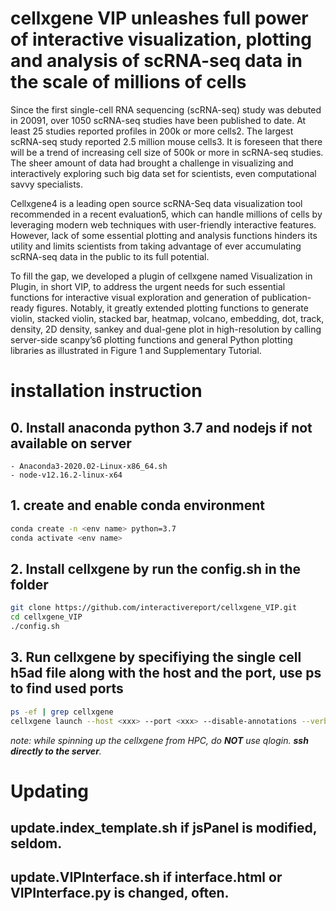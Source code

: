 # cellxgene VIP unleashes full power of interactive visualization, plotting and analysis of scRNA-seq data in the scale of millions of cells


Since the first single-cell RNA sequencing (scRNA-seq) study was debuted in 20091, over 1050 scRNA-seq studies have been published to date. At least 25 studies reported profiles in 200k or more cells2. The largest scRNA-seq study reported 2.5 million mouse cells3. It is foreseen that there will be a trend of increasing cell size of 500k or more in scRNA-seq studies. The sheer amount of data had brought a challenge in visualizing and interactively exploring such big data set for scientists, even computational savvy specialists.

   Cellxgene4 is a leading open source scRNA-Seq data visualization tool recommended in a recent evaluation5, which can handle millions of cells by leveraging modern web techniques with user-friendly interactive features. However, lack of some essential plotting and analysis functions hinders its utility and limits scientists from taking advantage of ever accumulating scRNA-seq data in the public to its full potential. 
   
   To fill the gap, we developed a plugin of cellxgene named Visualization in Plugin, in short VIP, to address the urgent needs for such essential functions for interactive visual exploration and generation of publication-ready figures. Notably, it greatly extended plotting functions to generate violin, stacked violin, stacked bar, heatmap, volcano, embedding, dot, track, density, 2D density, sankey and dual-gene plot in high-resolution by calling server-side scanpy’s6 plotting functions and general Python plotting libraries as illustrated in Figure 1 and Supplementary Tutorial.

# installation instruction

## 0. Install anaconda python 3.7 and nodejs if not available on server
    - Anaconda3-2020.02-Linux-x86_64.sh
    - node-v12.16.2-linux-x64

## 1. create and enable conda environment
``` bash
conda create -n <env name> python=3.7
conda activate <env name>
```
## 2. Install cellxgene by run the config.sh in the folder
```bash
git clone https://github.com/interactivereport/cellxgene_VIP.git
cd cellxgene_VIP
./config.sh
```
## 3. Run cellxgene by specifiying the single cell h5ad file along with the host and the port, use ps to find used ports
```bash
ps -ef | grep cellxgene
cellxgene launch --host <xxx> --port <xxx> --disable-annotations --verbose <h5ad file>
```
*note: while spinning up the cellxgene from HPC, do **NOT** use qlogin. **ssh directly to the server**.*

# Updating
## update.index_template.sh if jsPanel is modified, seldom.
## update.VIPInterface.sh if interface.html or VIPInterface.py is changed, often.
